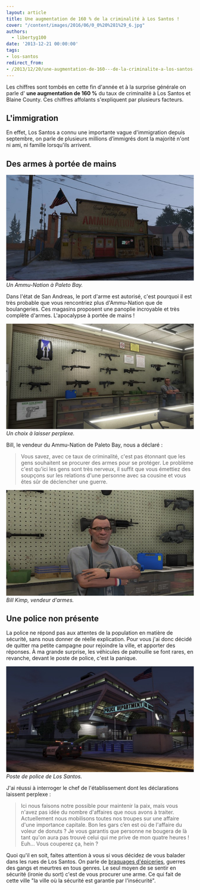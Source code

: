 ```yaml
---
layout: article
title: Une augmentation de 160 % de la criminalité à Los Santos !
cover: "/content/images/2016/06/0_0%20%281%29_6.jpg"
authors:
  - libertyg100
date: '2013-12-21 00:00:00'
tags:
- los-santos
redirect_from:
- /2013/12/20/une-augmentation-de-160---de-la-criminalite-a-los-santos--
---
```


Les chiffres sont tombés en cette fin d'année et à la surprise générale on parle d' **une augmentation de 160 %** du taux de criminalité à Los Santos et Blaine County. Ces chiffres affolants s'expliquent par plusieurs facteurs.

## L'immigration

En effet, Los Santos a connu une importante vague d'immigration depuis septembre, on parle de plusieurs millions d’immigrés dont la majorité n'ont ni ami, ni famille lorsqu'ils arrivent.

## Des armes à portée de mains

![Un Ammu-Nation à Paleto Bay.](/content/images/2016/06/Ammunatin.jpg)
_Un Ammu-Nation à Paleto Bay._

Dans l'état de San Andreas, le port d'arme est autorisé, c'est pourquoi il est très probable que vous rencontriez plus d'Ammu-Nation que de boulangeries. Ces magasins proposent une panoplie incroyable et très complète d'armes. L'apocalypse à portée de mains !

![Un choix à laisser perplexe.](/content/images/2016/06/Armes_0.jpg)
_Un choix à laisser perplexe._

Bill, le vendeur du Ammu-Nation de Paleto Bay, nous a déclaré :

> Vous savez, avec ce taux de criminalité, c'est pas étonnant que les gens souhaitent se procurer des armes pour se protéger. Le problème c'est qu'ici les gens sont très nerveux, il suffit que vous émettiez des soupçons sur les relations d'une personne avec sa cousine et vous êtes sûr de déclencher une guerre.

![Bill Kimp, vendeur d'armes.](/content/images/2016/06/Bill_0.jpg)
_Bill Kimp, vendeur d'armes._

## Une police non présente

La police ne répond pas aux attentes de la population en matière de sécurité, sans nous donner de réelle explication. Pour vous j'ai donc décidé de quitter ma petite campagne pour rejoindre la ville, et apporter des réponses. À ma grande surprise, les véhicules de patrouille se font rares, en revanche, devant le poste de police, c'est la panique.

![Poste de police de Los Santos.](/content/images/2016/06/Police_0.jpg)
_Poste de police de Los Santos._

J'ai réussi à interroger le chef de l'établissement dont les déclarations laissent perplexe :

> Ici nous faisons notre possible pour maintenir la paix, mais vous n'avez pas idée du nombre d'affaires que nous avons à traiter. Actuellement nous mobilisons toutes nos troupes sur une affaire d'une importance capitale. Bon les gars c’en est où de l'affaire du voleur de donuts ? Je vous garantis que personne ne bougera de là tant qu'on aura pas trouvé celui qui me prive de mon quatre heures ! Euh... Vous couperez ça, hein ?

Quoi qu'il en soit, faites attention à vous si vous décidez de vous balader dans les rues de Los Santos. On parle de [braquages d'épiceries](/2013/12/10/les-supermarches--cibles-favorites-des-braqueurs-amateurs/), guerres des gangs et meurtres en tous genres. Le seul moyen de se sentir en sécurité (ironie du sort) c'est de vous procurer une arme. Ce qui fait de cette ville "la ville où la sécurité est garantie par l'insécurité".